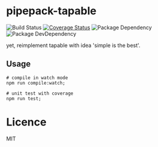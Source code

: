 # pipepack-tapable

![Build Status](https://img.shields.io/travis/pipepack/pipepack-tapable/master.svg?style=flat)
[![Coverage Status](https://coveralls.io/repos/github/pipepack/pipepack-tapable/badge.svg?branch=master)](https://coveralls.io/github/pipepack/?branch=master)
![Package Dependency](https://david-dm.org/pipepack/pipepack-tapable.svg?style=flat)
![Package DevDependency](https://david-dm.org/pipepack/pipepack-tapable/dev-status.svg?style=flat)

yet, reimplement tapable with idea &#x27;simple is the best&#x27;.

## Usage

```shell
# compile in watch mode
npm run compile:watch;

# unit test with coverage
npm run test;
```

# Licence

MIT
